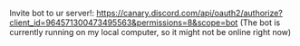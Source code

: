 Invite bot to ur server!: https://canary.discord.com/api/oauth2/authorize?client_id=964571300473495563&permissions=8&scope=bot 
(The bot is currently running on my local computer, so it might not be online right now)

